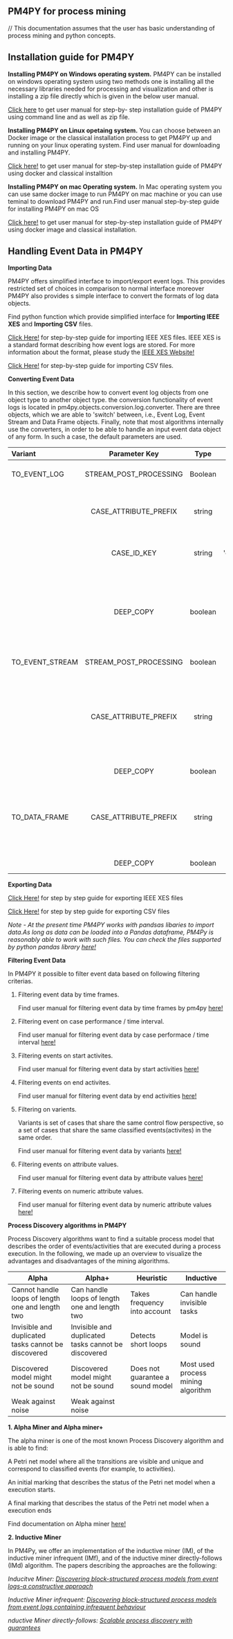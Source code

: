 ## PM4PY for process mining 
// This documentation assumes that the user has basic understanding of process mining and python concepts.


  ## Installation guide for PM4PY 

 __Installing PM4PY on Windows operating system.__
  PM4PY can be installed on windows operating system using two methods one is installing all the necessary libraries needed for processing and visualization and other is installing a zip file directly which is given in the below user manual.

  [Click here](pm4pywindows.pdf) to get user manual for step-by- step installation guide of PM4PY using command line and as well as zip file.

 __Installing PM4PY on Linux opetaing system.__
  You can choose between an Docker image or the classical installation process to get PM4PY up and running on your linux operating system. Find user manual for downloading and installing PM4PY.
  
  [Click here!](pm4pyLinux.pdf) to get user manual for step-by-step installation guide of PM4PY using docker and classical installtion
  
  __Installing PM4PY on mac Operating system.__
   In Mac operating system you can use same docker image to run PM4PY on mac machine or you can use teminal to download PM4PY and run.Find user manual step-by-step guide for installing PM4PY on mac OS
   
   [Click here!](pm4pymacos.pdf) to get user manual for step-by-step installation guide of PM4PY using docker image and classical installation.
   

## Handling Event Data in PM4PY

 __Importing Data__ 

  PM4PY offers simplified interface to import/export event logs. This provides restricted set of choices in comparison to normal interface moreover PM4PY also provides s simple interface to convert the formats of log data objects.
  
  Find python function which provide simplified interface for __Importing IEEE XES__ and __Importing CSV__ files. 
   
   [Click Here!](pm4pyimportieeexes.pdf) for step-by-step guide for importing IEEE XES files.
   IEEE XES is a standard format describing how event logs are stored. For more information about the format, please study the [IEEE XES Website!](http://www.xes-standard.org/)
   
   [Click Here!](pm4pyimportcsv.pdf) for step-by-step guide for importing CSV files.
   
   
  __Converting Event Data__
  
  In this section, we describe how to convert event log objects from one object type to another object type. the conversion functionality of event logs is located in pm4py.objects.conversion.log.converter. There are three objects, which we are able to 'switch' between, i.e., Event Log, Event Stream and Data Frame objects. Finally, note that most algorithms internally use the converters, in order to be able to handle an input event data object of any form. In such a case, the default parameters are used.
  
  | Variant | Parameter Key | Type | Default | Description|
  |:---|:----:|:---:|:---:|:---|
  |TO_EVENT_LOG|STREAM_POST_PROCESSING| Boolean | False | Removes events that have no type information.|
  | |CASE_ATTRIBUTE_PREFIX|string|'case:'|Any attribute (column in case of DF) with the prefix 'case:' is stored as a trace attribute.|
  | |	CASE_ID_KEY|	string|'case:concept:name'|Attribute (column in case of DF) that needs to be used to define traces.|
  | |DEEP_COPY|boolean|false|If set to True objects will be created using a deep-copy (if applicable). Avoids side-effects (specifically when converting an Event Stream to an Event Log).|
  |TO_EVENT_STREAM|	STREAM_POST_PROCESSING|boolean|false|(Same as TO_EVENT_LOG)|
  | |CASE_ATTRIBUTE_PREFIX|string|'case:'|Any trace attribute (in case of converting an Event Log to an Event Stream object) will get this prefix. Not applicable if we translate a DataFrame to an Event Stream object.|
  ||DEEP_COPY|boolean|false|(Same as TO_EVENT_LOG)|
  |TO_DATA_FRAME|CASE_ATTRIBUTE_PREFIX|string|'case:'|(Same as TO_EVENT_STREAM; will only be applied if input is an Event Log object, i.e., which will first be translated to an Event Stream Object.)|
  | |DEEP_COPY|boolean|false|(Same as TO_EVENT_STREAM)|
  
  __Exporting Data__
  
  [Click Here!](pm4pyexportieeexes.pdf) for step by step guide for exporting IEEE XES files
  
  [Click Here!](pm4pyexportcsv.pdf) for step by step guide for exporting CSV files
  
  *Note - At the present time PM4PY works with pandsas libaries to import data.As long as data can be loaded into a Pandas dataframe, PM4Py is reasonably able to work with such files. You can check the files supported by python pandas library [here!](https://pandas.pydata.org/pandas-docs/stable/user_guide/io.html)*
  
  __Filtering Event Data__
  
  In PM4PY it possible to filter event data based on following filtering criterias.
  
  1. Filtering event data by time frames.
  
      Find user manual for filtering event data by time frames by pm4py [here!](PM4PYfilteringTimeFrame.docx)
  
  2. Filtering event on case performance / time interval.
   
      Find user manual for filtering event data by case performace / time interval [here!](PM4PYfilteringCAsePerformance.pdf)
   
  3. Filtering events on start activites. 
   
      Find user manual for filtering event data by start activities [here!](pm4pyfilteringstart.pdf)
  
  4. Filtering events on end activites.
  
      Find user manual for filtering event data by end activities [here!](PM4PYfilteringend.pdf)
  
  5. Filtering on varients.
      
      Variants is set of cases that share the same control flow perspective, so a set of cases that share the same classified events(activites) in the same order.
      
      Find user manual for filtering event data by variants [here!](pm4pyfilteringvariants.pdf)
      
  6. Filtering events on attribute values.
  
      Find user manual for filtering event data by attribute values [here!](pm4pyfilteringattributevalues.pdf)
      
  
  7. Filtering events on numeric attribute values.
  
      Find user manual for filtering event data by numeric attribute values [here!](pm4pyfilteringnumericattriburevalues.pdf)
  
  __Process Discovery algorithms in PM4PY__
  
  Process Discovery algorithms want to find a suitable process model that describes the order of events/activities that are executed during a process execution.
  In the following, we made up an overview to visualize the advantages and disadvantages of the mining algorithms.
  
  | Alpha | Alpha+ | Heuristic | 	Inductive |
  |---|---|---|---|
  |Cannot handle loops of length one and length two |Can handle loops of length one and length two | Takes frequency into account | Can handle invisible tasks |
  | Invisible and duplicated tasks cannot be discovered | Invisible and duplicated tasks cannot be discovered | Detects short loops | Model is sound |
  | Discovered model might not be sound | Discovered model might not be sound | Does not guarantee a sound model | Most used process mining algorithm |
  |Weak against noise| Weak against noise |


 
 __1. Alpha Miner and Alpha miner+__
 
  The alpha miner is one of the most known Process Discovery algorithm and is able to find:

   A Petri net model where all the transitions are visible and unique and correspond to classified events (for example, to activities).

   An initial marking that describes the status of the Petri net model when a execution starts.

   A final marking that describes the status of the Petri net model when a execution ends
   
  Find documentation on Alpha miner [here!]()
  
  __2. Inductive Miner__ 
  
   In PM4Py, we offer an implementation of the inductive miner (IM), of the inductive miner infrequent (IMf), and of the inductive miner directly-follows (IMd) algorithm. The papers describing the approaches are the following:
   
   *Inducitve Miner: [Discovering block-structured process models from event logs-a constructive approach](http://citeseerx.ist.psu.edu/viewdoc/download?doi=10.1.1.396.197&rep=rep1&type=pdf)*
   
   *Inductive Miner infrequent: [ Discovering block-structured process models from event logs containing infrequent behaviour](http://www.padsweb.rwth-aachen.de/wvdaalst/publications/p761.pdf)*
   
   *nductive Miner directly-follows: [ Scalable process discovery with guarantees](http://www.processmining.org/_media/blogs/pub2015/bpmds_directly-follows_mining.pdf)*
     
    
